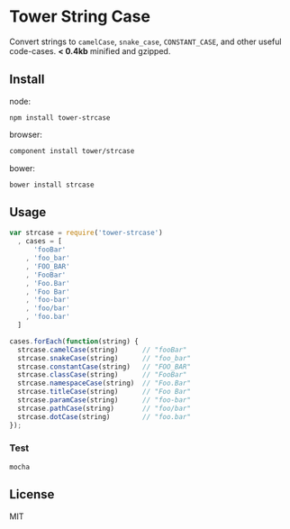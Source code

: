 # Tower String Case

Convert strings to `camelCase`, `snake_case`, `CONSTANT_CASE`, and other useful code-cases. **< 0.4kb** minified and gzipped.

## Install

node:

```
npm install tower-strcase
```

browser:

``` html
component install tower/strcase
```

bower:

```
bower install strcase
```

## Usage

``` javascript
var strcase = require('tower-strcase')
  , cases = [
      'fooBar'
    , 'foo_bar'
    , 'FOO_BAR'
    , 'FooBar'
    , 'Foo.Bar'
    , 'Foo Bar'
    , 'foo-bar'
    , 'foo/bar'
    , 'foo.bar'
  ]

cases.forEach(function(string) {
  strcase.camelCase(string)      // "fooBar"
  strcase.snakeCase(string)      // "foo_bar"
  strcase.constantCase(string)   // "FOO_BAR"
  strcase.classCase(string)      // "FooBar"
  strcase.namespaceCase(string)  // "Foo.Bar"
  strcase.titleCase(string)      // "Foo Bar"
  strcase.paramCase(string)      // "foo-bar"
  strcase.pathCase(string)       // "foo/bar"
  strcase.dotCase(string)        // "foo.bar"
});
```

### Test

```
mocha
```

## License

MIT
